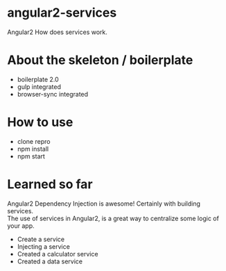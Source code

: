 # angular2-services
Angular2 How does services work.

# About the skeleton / boilerplate
<ul>
    <li>boilerplate 2.0</li>
    <li>gulp integrated</li>
    <li>browser-sync integrated</li>
</ul>

# How to use
<ul>
    <li>clone repro</li>
    <li>npm install</li>
    <li>npm start</li>
</ul>

# Learned so far
<p>Angular2 Dependency Injection is awesome! Certainly with building services.<br>
The use of services in Angular2, is a great way to centralize some logic of your app.
</p>

<ul>
    <li>Create a service</li>
    <li>Injecting a service</li>
    <li>Created a calculator service</li>
    <li>Created a data service</li>
</ul>

